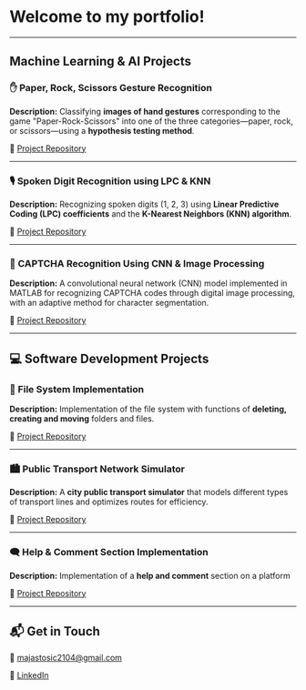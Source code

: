 # Welcome to my portfolio! 

---

## Machine Learning & AI Projects

### ✋ Paper, Rock, Scissors Gesture Recognition
**Description:** Classifying **images of hand gestures** corresponding to the game "Paper-Rock-Scissors" into one of the three categories—paper, rock, or scissors—using a **hypothesis testing method**.

🔗 [Project Repository](https://github.com/majasts/Paper-rock-scissors-gesture-recognition-based-on-Hypothesis-Testing/tree/main)

---

### 🎙 Spoken Digit Recognition using LPC & KNN
**Description:** Recognizing spoken digits (1, 2, 3) using **Linear Predictive Coding (LPC) coefficients** and the **K-Nearest Neighbors (KNN) algorithm**.

🔗 [Project Repository](https://github.com/majasts/Spoken-digit-recognition-using-LPC-coefficients-and-the-KNN-Algorithm)

---

### 🔐 CAPTCHA Recognition Using CNN & Image Processing
**Description:** A convolutional neural network (CNN) model implemented in MATLAB for recognizing CAPTCHA codes through digital image processing, with an adaptive method for character segmentation.

🔗 [Project Repository](https://github.com/majasts/CAPTCHA-recognition)

---

## 💻 Software Development Projects

### 📂 File System Implementation
**Description:** Implementation of the file system with functions of **deleting, creating and moving** folders and files.

🔗 [Project Repository](https://github.com/majasts/Implementation-of-the-file-system-with-functions-of-deleting-creating-and-moving-folders-and-files)

---

### 🏙 Public Transport Network Simulator
**Description:** A **city public transport simulator** that models different types of transport lines and optimizes routes for efficiency.

🔗 [Project Repository](https://github.com/majasts/Simulator-of-a-city-public-transport-network-with-various-types-of-lines-of-transport-optimisations)

---

### 🗨 Help & Comment Section Implementation
**Description:** Implementation of a **help and comment** section on a platform 

🔗 [Project Repository](https://github.com/majasts/Implementation-of-a-help-and-comment-section-on-a-platform)

---

## 📬 Get in Touch

📧 majastosic2104@gmail.com 

💼 [LinkedIn](https://www.linkedin.com/in/majastosic/)  
